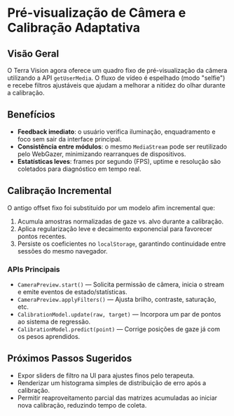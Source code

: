 # Pré-visualização de Câmera e Calibração Adaptativa

## Visão Geral

O Terra Vision agora oferece um quadro fixo de pré-visualização da câmera utilizando a API `getUserMedia`. O fluxo de vídeo é espelhado (modo "selfie") e recebe filtros ajustáveis que ajudam a melhorar a nitidez do olhar durante a calibração.

## Benefícios

- **Feedback imediato**: o usuário verifica iluminação, enquadramento e foco sem sair da interface principal.
- **Consistência entre módulos**: o mesmo `MediaStream` pode ser reutilizado pelo WebGazer, minimizando rearranques de dispositivos.
- **Estatísticas leves**: frames por segundo (FPS), uptime e resolução são coletados para diagnóstico em tempo real.

## Calibração Incremental

O antigo offset fixo foi substituído por um modelo afim incremental que:

1. Acumula amostras normalizadas de gaze vs. alvo durante a calibração.
2. Aplica regularização leve e decaimento exponencial para favorecer pontos recentes.
3. Persiste os coeficientes no `localStorage`, garantindo continuidade entre sessões do mesmo navegador.

### APIs Principais

- `CameraPreview.start()` — Solicita permissão de câmera, inicia o stream e emite eventos de estado/statísticas.
- `CameraPreview.applyFilters()` — Ajusta brilho, contraste, saturação, etc.
- `CalibrationModel.update(raw, target)` — Incorpora um par de pontos ao sistema de regressão.
- `CalibrationModel.predict(point)` — Corrige posições de gaze já com os pesos aprendidos.

## Próximos Passos Sugeridos

- Expor sliders de filtro na UI para ajustes finos pelo terapeuta.
- Renderizar um histograma simples de distribuição de erro após a calibração.
- Permitir reaproveitamento parcial das matrizes acumuladas ao iniciar nova calibração, reduzindo tempo de coleta.
